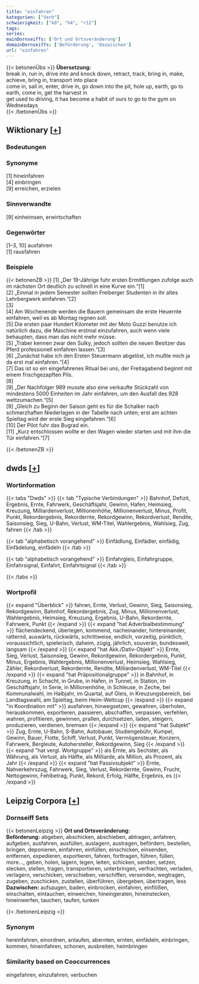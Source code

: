 ```yaml
---
title: "einfahren"
kategorien: ["Verb"]
schwierigkeit: ["k0", "h4", "r12"]
tags:
series:
mainDornseiffs: ['Ort und Ortsveränderung']
domainDornseiffs: ['Beförderung', 'Dazwischen']
url: "einfahren"
---
```


{{< betonenÜbs >}}
**Übersetzung:**  
break in, run in, drive into and knock down, retract, track, bring in, make, achieve, bring  in, transport  into place  
come in, sail in, enter, drive in, go down into the pit, hole up, earth, go to earth, come  in, get the harvest  in  
get used to driving, it has become a habit  of ours to go to the gym on Wednesdays  
{{< /betonenÜbs >}}

## Wiktionary [[+](https://de.wiktionary.org/wiki/einfahren)]

### Bedeutungen

### Synonyme
[1] hineinfahren  
[4] einbringen  
[9] erreichen, erzielen  

### Sinnverwandte
[9] einheimsen, erwirtschaften  

### Gegenwörter
[1–3, 10] ausfahren  
[1] rausfahren  

### Beispiele
{{< betonenZB >}}
[1] „Der 19-Jährige fuhr ersten Ermittlungen zufolge auch im nächsten Ort deutlich zu schnell in eine Kurve ein.“[1]  
[2] „Einmal in jedem Semester sollten Freiberger Studenten in ihr altes Lehrbergwerk einfahren.“[2]  
[3]  
[4] Am Wochenende werden die Bauern gemeinsam die erste Heuernte einfahren, weil es ab Montag regnen soll.  
[5] Die ersten paar Hundert Kilometer mit der Moto Guzzi benutze ich natürlich dazu, die Maschine erstmal einzufahren, auch wenn viele behaupten, dass man das nicht mehr müsse.  
[5] „Traber kennen zwar den Sulky, jedoch sollten die neuen Besitzer das Pferd professionell einfahren lassen.“[3]  
[6] „Zunächst habe ich den Ersten Steuermann abgelöst, ich mußte mich ja da erst mal einfahren.“[4]  
[7] Das ist so ein eingefahrenes Ritual bei uns, der Freitagabend beginnt mit einem frischgezapften Pils.  
[8]  
[9] „Der Nachfolger 989 musste also eine verkaufte Stückzahl von mindestens 5000 Einheiten im Jahr einfahren, um den Ausfall des 928 wettzumachen.“[5]  
[9] „Gleich zu Beginn der Saison geht es für die Schalker nach schmerzhaften Niederlagen in der Tabelle nach unten; erst am achten Spieltag wird der erste Sieg eingefahren.“[6]  
[10] Der Pilot fuhr das Bugrad ein.  
[11] „Kurz entschlossen wollte er den Wagen wieder starten und mit ihm die Tür einfahren.“[7]  

{{< /betonenZB >}}


## dwds [[+](https://www.dwds.de/wb/einfahren)]

### Wortinformation
{{< tabs "Dwds" >}}
{{< tab "Typische Verbindungen" >}}
Bahnhof, Defizit, Ergebnis, Ernte, Fahrwerk, Geschäftsjahr, Gewinn, Hafen, Heimsieg, Kreuzung, Milliardenverlust, Millionenhöhe, Millionenverlust, Minus, Profit, Punkt, Rekordergebnis, Rekordernte, Rekordgewinn, Rekordverlust, Rendite, Saisonsieg, Sieg, U-Bahn, Verlust, WM-Titel, Wahlergebnis, Wahlsieg, Zug, fahren
{{< /tab >}}

{{< tab "alphabetisch vorangehend" >}}
Einfädlung, Einfädler, einfädig, Einfädelung, einfädeln
{{< /tab >}}

{{< tab "alphabetisch vorangehend" >}}
Einfahrgleis, Einfahrgruppe, Einfahrsignal, Einfahrt, Einfahrtsignal
{{< /tab >}}

{{< /tabs >}}

### Wortprofil
{{< expand "Überblick" >}} fahren, Ernte, Verlust, Gewinn, Sieg, Saisonsieg, Rekordgewinn, Bahnhof, Rekordergebnis, Zug, Minus, Millionenverlust, Wahlergebnis, Heimsieg, Kreuzung, Ergebnis, U-Bahn, Rekordernte, Fahrwerk, Punkt {{< /expand >}}
{{< expand "hat Adverbialbestimmung" >}} flächendeckend, überlegen, kommend, nacheinander, hintereinander, ratternd, auswärts, rückwärts, schrittweise, endlich, vorzeitig, pünktlich, voraussichtlich, spielerisch, daheim, zügig, jährlich, souverän, bundesweit, langsam {{< /expand >}}
{{< expand "hat Akk./Dativ-Objekt" >}} Ernte, Sieg, Verlust, Saisonsieg, Gewinn, Rekordgewinn, Rekordergebnis, Punkt, Minus, Ergebnis, Wahlergebnis, Millionenverlust, Heimsieg, Wahlsieg, Zähler, Rekordverlust, Rekordernte, Rendite, Milliardenverlust, WM-Titel {{< /expand >}}
{{< expand "hat Präpositionalgruppe" >}} in Bahnhof, in Kreuzung, in Schacht, in Grube, in Hafen, in Tunnel, in Station, im Geschäftsjahr, in Serie, in Millionenhöhe, in Schleuse, in Zeche, bei Kommunalwahl, im Halbjahr, im Quartal, auf Gleis, in Kreuzungsbereich, bei Landtagswahl, am Spieltag, beim Heim-Weltcup {{< /expand >}}
{{< expand "in Koordination mit" >}} ausfahren, hinwegsetzen, gewahren, überholen, herauskommen, exportieren, passieren, abschaffen, verpassen, verfehlen, wahren, profitieren, gewinnen, prallen, durchsetzen, laden, steigern, produzieren, verdienen, bremsen {{< /expand >}}
{{< expand "hat Subjekt" >}} Zug, Ernte, U-Bahn, S-Bahn, Autobauer, Studiengebühr, Kumpel, Gewinn, Bauer, Flotte, Schiff, Verlust, Punkt, Vermögensteuer, Konzern, Fahrwerk, Bergleute, Autohersteller, Rekordgewinn, Sieg {{< /expand >}}
{{< expand "hat vergl. Wortgruppe" >}} als Ernte, als Sechster, als Währung, als Verlust, als Hälfte, als Milliarde, als Million, als Prozent, als Jahr {{< /expand >}}
{{< expand "hat Passivsubjekt" >}} Ernte, Nahverkehrszug, Fahrwerk, Sieg, Verlust, Rekordernte, Gewinn, Frucht, Nettogewinn, Fehlbetrag, Punkt, Rekord, Erfolg, Hälfte, Ergebnis, es {{< /expand >}}

## Leipzig Corpora [[+](https://corpora.uni-leipzig.de/en/res?word=einfahren&corpusId=deu_newscrawl-public_2018)]

### Dornseiff Sets
{{< betonenLeipzig >}}
**Ort und Ortsveränderung:**  
**Beförderung:** abgeben, abschicken, abschieben, abtragen, anfahren, aufgeben, ausfahren, ausfüllen, auslagern, austragen, befördern, bestellen, bringen, deponieren, einfahren, einfüllen, einschicken, einsenden, entfernen, expedieren, exportieren, fahren, forttragen, führen, füllen, more..., geben, holen, lagern, legen, leiten, schicken, senden, setzen, stecken, stellen, tragen, transportieren, unterbringen, verfrachten, verladen, verlagern, verschicken, verschieben, verschiffen, versenden, wegtragen, zugeben, zuschicken, zustellen, überführen, übergeben, übertragen, less  
**Dazwischen:** aufsaugen, baden, einbrocken, einfahren, einflößen, einschalten, eintauchen, einweichen, hineingeraten, hineinstecken, hineinwerfen, tauchen, taufen, tunken  

{{< /betonenLeipzig >}}

### Synonym
hereinfahren, einordnen, anlaufen, abernten, ernten, einfädeln, einbringen, kommen, hineinfahren, schonen, ausbreiten, heimbringen


### Similarity based on Cooccurrences
eingefahren, einzufahren, verbuchen

